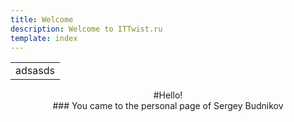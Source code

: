 ```yaml
---
title: Welcome  
description: Welcome to ITTwist.ru 
template: index  
---
```


<table>
<tr><td>adsasds</td></tr>

</table>
<center>#Hello!<center> 
### You came to the personal page of Sergey Budnikov
